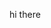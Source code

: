hi there 

<!--
**YamadaBlog/YamadaBlog** is a ✨ _special_ ✨ repository because its `README.md` (this file) appears on your GitHub profile.

Here are some ideas to get you started:

- 🔭 I’m currently working on react
- 🌱 I’m currently learning svelt
- 👯 I’m looking to collaborate on ...
- 🤔 I’m looking for help with docker
- 💬 Ask me about web
- 📫 How to reach me: here
- 😄 Pronouns: yama
- ⚡ Fun fact: none fact
-->
